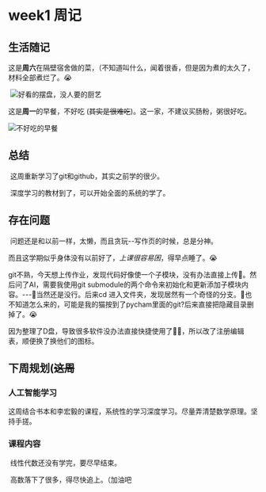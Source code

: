 # week1 **周记**

## 生活随记

​	这是**周六**在隔壁宿舍做的菜，（不知道叫什么，闻着很香，但是因为煮的太久了，材料全部煮烂了。😭

​	![好看的摆盘，没人要的厨艺](D:\main作业\large-group-jobs\Week_1\好看的摆盘，没人要的厨艺.jpg)



这是**周一**的早餐，不好吃  (~~其实是很难吃~~)。这一家，不建议买肠粉，粥很好吃。

![不好吃的早餐](D:\main作业\large-group-jobs\Week_1\不好吃的早餐.jpg)



## 总结

​	这周重新学习了git和github，其实之前学的很少。

​	深度学习的教材到了，可以开始全面的系统的学了。



## 存在问题

​	问题还是和以前一样，太懒，而且贪玩--写作页的时候，总是分神。

​	而且这学期似乎身体没有以前好了，*上课很容易困*，得早点睡了。😭

​	git不熟，今天想上传作业，发现代码好像使一个子模块，没有办法直接上传🥲。然后问了AI，需要我使用git submodule的两个命令来初始化和更新添加子模块内容。---🥲当然还是没行。后来cd 进入文件夹，发现居然有一个奇怪的分支。🫠也不知道怎么来的，可能是我的猫按到了pycham里面的git?后来直接把隐藏目录删掉了。😭

​	因为整理了D盘，导致很多软件没办法直接快捷使用了😵‍💫，所以改了注册编辑表，顺便换了换他们的图标。



## 下周规划(~~这周~~

### 	人工智能学习 

​	这周结合书本和李宏毅的课程，系统性的学习深度学习。尽量弄清楚数学原理。坚持手搓。

### 	课程内容

​	线性代数还没有学完，要尽早结束。

​	高数落下了很多，得尽快追上。（加油吧